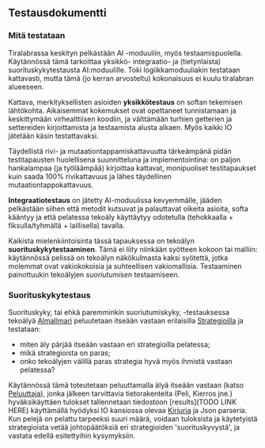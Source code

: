 ## Testausdokumentti

### Mitä testataan

Tiralabrassa keskityn pelkästään AI -moduuliin, myös testaamispuolella. Käytännössä tämä tarkoittaa yksikkö- integraatio- ja (tietynlaista) suorituskykytestausta AI:moduulille. Toki logiikkamoduuliakin testataan kattavasti, mutta tämä (jo kerran arvosteltu) kokonaisuus ei kuulu tiralabran alueeseen.

Kattava, merkityksellisten asioiden **yksikkötestaus** on softan tekemisen lähtökohta. Aikaisemmat kokemukset ovat opettaneet tunnistamaan ja keskittymään virhealttiisen koodiin, ja välttämään turhien getterien ja settereiden kirjoittamista ja testaamista alusta alkaen. Myös kaikki IO jätetään käsin testattavaksi.

Täydellistä rivi- ja mutaationtappamiskattavuutta tärkeämpänä pidän testitapausten huolellisena suunnitteluna ja implementointina: on paljon hankalampaa (ja työläämpää) kirjoittaa kattavat, monipuoliset testitapaukset kuin saada 100% rivikattavuus ja lähes täydellinen mutaationtappokattavuus.

**Integraatiotestaus** on jätetty AI-moduulissa kevyemmälle, jääden pelkästään siihen että metodit kutsuvat ja palauttavat oikeita asioita, softa kääntyy ja että pelatessa tekoäly käyttäytyy odotetulla (tehokkaalla + fiksulla/tyhmällä + laillisella) tavalla.

Kaikista mielenkiintoisinta tässä tapauksessa on tekoälyn **suorituskykytestaaminen**. Tämä ei liity niinkään syötteen kokoon tai malliin: käytännössä pelissä on tekoälyn näkökulmasta kaksi syötettä, jotka molemmat ovat vakiokokoisia ja suhteellisen vakiomallisia. Testaaminen painottuukin tekoälyjen *suoriutumisen* testaamiseen.

### Suorituskykytestaus

Suorituskyky, tai ehkä paremminkin suoriutumiskyky, -testauksessa tekoälyä [AlmaIlmari][AI] peluutetaan itseään vastaan erilaisilla [Strategioilla][strat] ja testataan:

- miten äly pärjää itseään vastaan eri strategioilla pelatessa;
- mikä strategioista on paras;
- onko tekoälyjen välillä paras strategia hyvä myös ihmistä vastaan pelatessa?

Käytännössä tämä toteutetaan peluuttamalla älyä itseään vastaan (katso [Peluuttaja][peluuttaja]), jonka jälkeen tarvittavia tietorakenteita (Peli, Kierros jne.) hyväksikäyttäen tulokset tallennetaan tiedostoon [results](TODO LINK HERE) käyttämällä hyödyksi IO kansiossa olevaa [Kirjuria][kirjuri] ja Json parseria. Kun pelejä on pelattu tarpeeksi suuri määrä, voidaan tuloksista ja käytetyistä strategioista vetää johtopäätöksiä eri strategioiden 'suorituskyvystä', ja vastata edellä esitettyihin kysymyksiin.



[AI]: https://github.com/xvixvi/kiilto/blob/TLproduction/kiilto/AI/src/tiralabra/AlmaIlmari.java "AlmariIlmari.java"
[strat]: https://github.com/xvixvi/kiilto/blob/TLproduction/kiilto/AI/src/tiralabra/tietorakenteet/Strategia.java "Strategia.java"
[kirjuri]: https://github.com/xvixvi/kiilto/blob/TLproduction/kiilto/AI/src/tiralabra/IO/Kirjuri.java "Kirjuri.java"
[peluuttaja]: https://github.com/xvixvi/kiilto/blob/TLproduction/kiilto/AI/src/tiralabra/iterointi/Peluuttaja.java "Peluuttaja.java"
